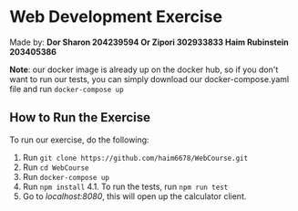 # Web Development Exercise
Made by:
**Dor Sharon 204239594
Or Zipori 302933833
Haim Rubinstein 203405386**

**Note**: our docker image is already up on the docker hub, so if you don't want to run our tests, you can simply download our docker-compose.yaml file and run `docker-compose up`

## How to Run the Exercise
To run our exercise, do the following:

 1. Run `git clone https://github.com/haim6678/WebCourse.git`
 2. Run `cd WebCourse`
 3. Run `docker-compose up`
 4. Run `npm install`
 4.1. To run the tests, run `npm run test`
 6. Go to *localhost:8080*, this will open up the calculator client.
